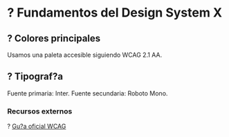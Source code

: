 # ? Fundamentos del Design System X

## ? Colores principales

Usamos una paleta accesible siguiendo WCAG 2.1 AA.

## ? Tipograf?a

Fuente primaria: Inter. Fuente secundaria: Roboto Mono.

### Recursos externos

? [Gu?a oficial WCAG](https://www.w3.org/WAI/standards-guidelines/wcag/)

